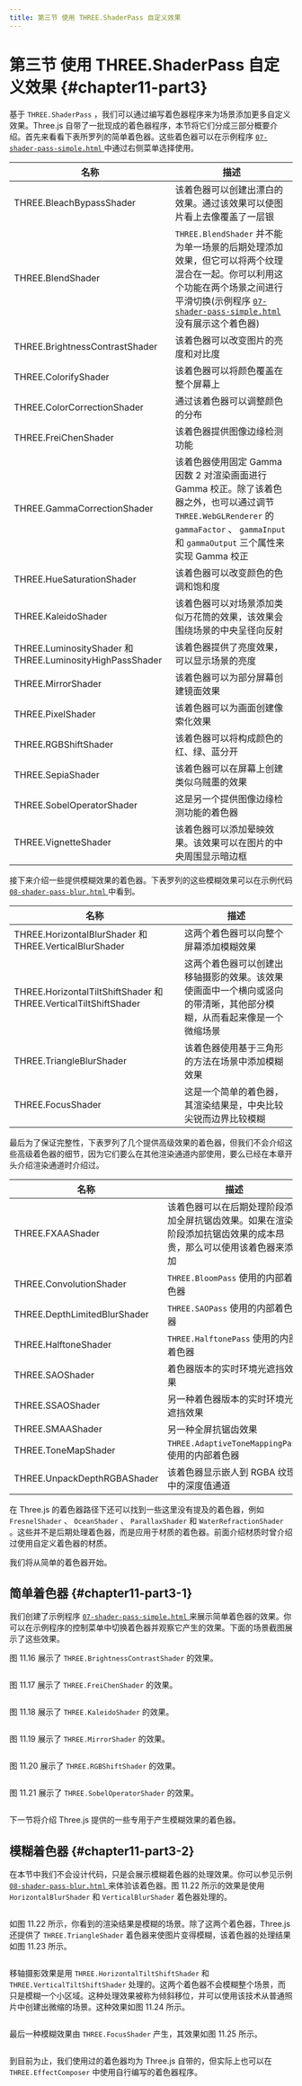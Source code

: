 ```yaml
---
title: 第三节 使用 THREE.ShaderPass 自定义效果
---
```

# 第三节 使用 THREE.ShaderPass 自定义效果 {#chapter11-part3}

基于 `THREE.ShaderPass` ，我们可以通过编写着色器程序来为场景添加更多自定义效果。Three.js 自带了一批现成的着色器程序，本节将它们分成三部分概要介绍。首先来看看下表所罗列的简单着色器。这些着色器可以在示例程序 [ `07-shader-pass-simple.html` ](/example/chapter11/07-shader-pass-simple) 中通过右侧菜单选择使用。

| 名称 | 描述 |
| --- | --- |
| THREE.BleachBypassShader | 该着色器可以创建出漂白的效果。通过该效果可以使图片看上去像覆盖了一层银 |
| THREE.BlendShader | `THREE.BlendShader` 并不能为单一场景的后期处理添加效果，但它可以将两个纹理混合在一起。你可以利用这个功能在两个场景之间进行平滑切换(示例程序 [ `07-shader-pass-simple.html` ](/example/chapter11/07-shader-pass-simple) 没有展示这个着色器) |
| THREE.BrightnessContrastShader | 该着色器可以改变图片的亮度和对比度 |
| THREE.ColorifyShader | 该着色器可以将颜色覆盖在整个屏幕上 |
| THREE.ColorCorrectionShader | 通过该着色器可以调整颜色的分布 |
| THREE.FreiChenShader | 该着色器提供图像边缘检测功能 |
| THREE.GammaCorrectionShader | 该着色器使用固定 Gamma 因数 2 对渲染画面进行 Gamma 校正。除了该着色器之外，也可以通过调节 `THREE.WebGLRenderer` 的 `gammaFactor` 、 `gammaInput` 和 `gammaOutput` 三个属性来实现 Gamma 校正 |
| THREE.HueSaturationShader | 该着色器可以改变颜色的色调和饱和度 |
| THREE.KaleidoShader | 该着色器可以对场景添加类似万花筒的效果，该效果会围绕场景的中央呈径向反射 |
| THREE.LuminosityShader 和 THREE.LuminosityHighPassShader | 该着色器提供了亮度效果，可以显示场景的亮度 |
| THREE.MirrorShader | 该着色器可以为部分屏幕创建镜面效果 |
| THREE.PixelShader | 该着色器可以为画面创建像索化效果 |
| THREE.RGBShiftShader | 该着色器可以将构成颜色的红、绿、蓝分开 |
| THREE.SepiaShader | 该着色器可以在屏幕上创建类似乌贼墨的效果 |
| THREE.SobelOperatorShader | 这是另一个提供图像边缘检测功能的着色器 |
| THREE.VignetteShader | 该着色器可以添加晕映效果。该效果可以在图片的中央周围显示暗边框 |

接下来介绍一些提供模糊效果的着色器。下表罗列的这些模糊效果可以在示例代码 [ `08-shader-pass-blur.html` ](/example/chapter11/08-shader-pass-blur) 中看到。

| 名称 | 描述 |
| --- | --- |
| THREE.HorizontalBlurShader 和 THREE.VerticalBlurShader | 这两个着色器可以向整个屏幕添加模糊效果 |
| THREE.HorizontalTiltShiftShader 和 THREE.VerticalTiltShiftShader | 这两个着色器可以创建出移轴摄影的效果。该效果使画面中一个横向或竖向的带清晰，其他部分模糊，从而看起来像是一个微缩场景 |
| THREE.TriangleBlurShader | 该着色器使用基于三角形的方法在场景中添加模糊效果 |
| THREE.FocusShader | 这是一个简单的着色器，其渲染结果是，中央比较尖锐而边界比较模糊 |

最后为了保证完整性，下表罗列了几个提供高级效果的着色器，但我们不会介绍这些高级着色器的细节，因为它们要么在其他渲染通道内部使用，要么已经在本章开头介绍渲染通道时介绍过。

| 名称 | 描述 |
| --- | --- |
| THREE.FXAAShader | 该着色器可以在后期处理阶段添加全屏抗锯齿效果。如果在渲染阶段添加抗锯齿效果的成本昂贵，那么可以使用该着色器来添加 |
| THREE.ConvolutionShader | `THREE.BloomPass` 使用的内部着色器 |
| THREE.DepthLimitedBlurShader | `THREE.SAOPass` 使用的内部着色器 |
| THREE.HalftoneShader | `THREE.HalftonePass` 使用的内部着色器 |
| THREE.SAOShader | 着色器版本的实时环境光遮挡效果 |
| THREE.SSAOShader | 另一种着色器版本的实时环境光遮挡效果 |
| THREE.SMAAShader | 另一种全屏抗锯齿效果 |
| THREE.ToneMapShader | `THREE.AdaptiveToneMappingPass` 使用的内部着色器 |
| THREE.UnpackDepthRGBAShader | 该着色器显示嵌人到 RGBA 纹理中的深度值通道 |

在 Three.js 的着色器路径下还可以找到一些这里没有提及的着色器，例如 `FresnelShader` 、 `OceanShader` 、 `ParallaxShader` 和 `WaterRefractionShader` 。这些并不是后期处理着色器，而是应用于材质的着色器。前面介绍材质时曾介绍过使用自定义着色器的材质。

我们将从简单的着色器开始。

## 简单着色器 {#chapter11-part3-1}

我们创建了示例程序 [ `07-shader-pass-simple.html` ](/example/chapter11/07-shader-pass-simple) 来展示简单着色器的效果。你可以在示例程序的控制菜单中切换着色器并观察它产生的效果。下面的场景截图展示了这些效果。

图 11.16 展示了 `THREE.BrightnessContrastShader` 的效果。

<Image :index="16" />

图 11.17 展示了 `THREE.FreiChenShader` 的效果。

<Image :index="17" />

图 11.18 展示了 `THREE.KaleidoShader` 的效果。

<Image :index="18" />

图 11.19 展示了 `THREE.MirrorShader` 的效果。

<Image :index="19" />

图 11.20 展示了 `THREE.RGBShiftShader` 的效果。

<Image :index="20" />

图 11.21 展示了 `THREE.SobelOperatorShader` 的效果。

<Image :index="21" />

下一节将介绍 Three.js 提供的一些专用于产生模糊效果的着色器。

## 模糊着色器 {#chapter11-part3-2}

在本节中我们不会设计代码，只是会展示模糊着色器的处理效果。你可以参见示例[ `08-shader-pass-blur.html` ](/example/chapter11/08-shader-pass-blur)来体验该着色器。图 11.22 所示的效果是使用 `HorizontalBlurShader` 和 `VerticalBlurShader` 着色器处理的。

<Image :index="22" />

如图 11.22 所示，你看到的渲染结果是模糊的场景。除了这两个着色器，Three.js 还提供了 `THREE.TriangleShader` 着色器来使图片变得模糊，该着色器的处理结果如图 11.23 所示。

<Image :index="23" />

移轴摄影效果是用 `THREE.HorizontalTiltShiftShader` 和 `THREE.VerticalTiltShiftShader` 处理的。这两个着色器不会模糊整个场景，而只是模糊一个小区域。这种处理效果被称为倾斜移位，并可以使用该技术从普通照片中创建出微缩的场景。这种效果如图 11.24 所示。

<Image :index="24" />

最后一种模糊效果由 `THREE.FocusShader` 产生，其效果如图 11.25 所示。

<Image :index="25" />

到目前为止，我们使用过的着色器均为 Three.js 自带的，但实际上也可以在 `THREE.EffectComposer` 中使用自行编写的着色器程序。
